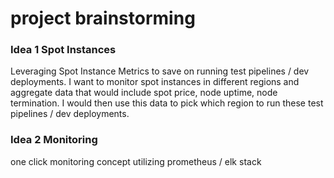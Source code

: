 # project brainstorming

### Idea 1 Spot Instances

Leveraging Spot Instance Metrics to save on running test pipelines / dev deployments. I want to monitor spot instances in different regions and aggregate data that would include spot price, node uptime, node termination. I would then use this data to pick which region to run these test pipelines / dev deployments.

### Idea 2 Monitoring

one click monitoring concept utilizing prometheus / elk stack

